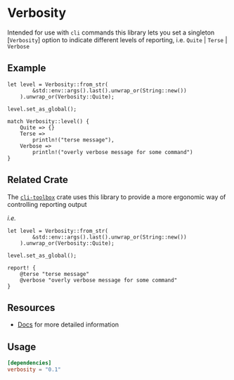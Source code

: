 # Verbosity

Intended for use with `cli` commands this library lets you set a singleton [`Verbosity`]
option to indicate different levels of reporting, i.e. `Quite` | `Terse` | `Verbose`

## Example

```
let level = Verbosity::from_str(
        &std::env::args().last().unwrap_or(String::new())
    ).unwrap_or(Verbosity::Quite);

level.set_as_global();

match Verbosity::level() {
    Quite => {}
    Terse =>
        println!("terse message"),
    Verbose =>
        println!("overly verbose message for some command")
}
```

## Related Crate

The [`cli-toolbox`] crate uses this library to provide a more ergonomic way of
controlling reporting output

_i.e._
```
let level = Verbosity::from_str(
        &std::env::args().last().unwrap_or(String::new())
    ).unwrap_or(Verbosity::Quite);

level.set_as_global();

report! {
    @terse "terse message"
    @verbose "overly verbose message for some command"
}
```
[`cli-toolbox`]: <https://crates.io/crates/cli-toolbox>

## Resources
* [Docs](https://docs.rs/verbosity/0.1.0/verbosity/) for more detailed information

## Usage


```toml
[dependencies]
verbosity = "0.1"
```
